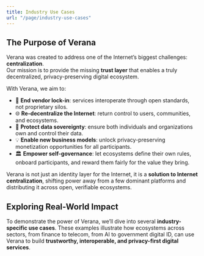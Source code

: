 ```yaml
---
title: Industry Use Cases
url: "/page/industry-use-cases"
---
```


## The Purpose of Verana

Verana was created to address one of the Internet’s biggest challenges: **centralization**.  
Our mission is to provide the missing **trust layer** that enables a truly decentralized, privacy-preserving digital ecosystem.

With Verana, we aim to:

- 🚫 **End vendor lock-in**: services interoperate through open standards, not proprietary silos.  
- 🌐 **Re-decentralize the Internet**: return control to users, communities, and ecosystems.  
- 🔐 **Protect data sovereignty**: ensure both individuals and organizations own and control their data.  
- 💡 **Enable new business models**: unlock privacy-preserving monetization opportunities for all participants.  
- 🏛 **Empower self-governance**: let ecosystems define their own rules, onboard participants, and reward them fairly for the value they bring.

Verana is not just an identity layer for the Internet, it is a **solution to Internet centralization**, shifting power away from a few dominant platforms and distributing it across open, verifiable ecosystems.

## Exploring Real-World Impact

To demonstrate the power of Verana, we’ll dive into several **industry-specific use cases**. These examples illustrate how ecosystems across sectors, from finance to telecom, from AI to government digital ID, can use Verana to build **trustworthy, interoperable, and privacy-first digital services**.

